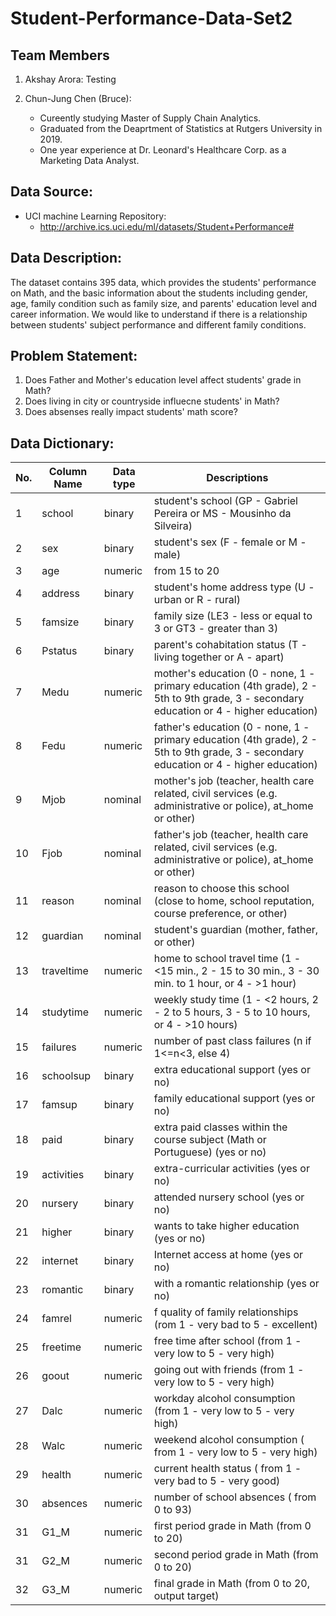 # Student-Performance-Data-Set2

## Team Members
  1. Akshay Arora:
  Testing
  
  2. Chun-Jung Chen (Bruce): 
     - Cureently studying Master of Supply Chain Analytics.
     - Graduated from the Deaprtment of Statistics at Rutgers University in 2019.
     - One year experience at Dr. Leonard's Healthcare Corp. as a Marketing Data Analyst.

## Data Source: 
- UCI machine Learning Repository:
  - http://archive.ics.uci.edu/ml/datasets/Student+Performance#

## Data Description:
The dataset contains 395 data, which provides the students' performance on Math, and the basic information about the students including gender, age, family condition such as family size, and parents' education level and career information. We would like to understand if there is a relationship between students' subject performance and different family conditions.


## Problem Statement:
1. Does Father and Mother's education level affect students' grade in Math?
2. Does living in city or countryside influecne students' in Math?
3. Does absenses really impact students' math score?


## Data Dictionary:
 No. | Column Name | Data type | Descriptions
------------ | ------------ | ------------- | -------------
1  | school | binary | student's school (GP - Gabriel Pereira or MS - Mousinho da Silveira)
2  | sex | binary  | student's sex (F - female or M - male)
3  | age | numeric  | from 15 to 20
4  | address|binary|student's home address type (U - urban or R - rural)
5|famsize|binary| family size (LE3 - less or equal to 3 or GT3 - greater than 3)
6| Pstatus|binary|parent's cohabitation status (T - living together or A - apart)
7| Medu|numeric|mother's education (0 - none, 1 - primary education (4th grade), 2 - 5th to 9th grade, 3 - secondary education or 4 - higher education)
8| Fedu|numeric| father's education (0 - none, 1 - primary education (4th grade), 2 - 5th to 9th grade, 3 - secondary education or 4 - higher education)
9| Mjob|nominal| mother's job (teacher, health care related, civil services (e.g. administrative or police), at_home or other)
10| Fjob| nominal|father's job (teacher, health care related, civil services (e.g. administrative or police), at_home or other)
11| reason|nominal| reason to choose this school (close to home, school reputation, course preference, or other)
12| guardian|nominal| student's guardian (mother, father, or other)
13| traveltime| numeric|home to school travel time (1 - <15 min., 2 - 15 to 30 min., 3 - 30 min. to 1 hour, or 4 - >1 hour)
14| studytime|numeric| weekly study time (1 - <2 hours, 2 - 2 to 5 hours, 3 - 5 to 10 hours, or 4 - >10 hours)
15| failures| numeric|number of past class failures (n if 1<=n<3, else 4)
16|schoolsup| binary|extra educational support (yes or no)
17| famsup| binary|family educational support (yes or no)
18| paid| binary|extra paid classes within the course subject (Math or Portuguese) (yes or no)
19| activities|binary| extra-curricular activities (yes or no)
20| nursery| binary|attended nursery school (yes or no)
21| higher|binary| wants to take higher education (yes or no)
22| internet| binary|Internet access at home (yes or no)
23| romantic | binary| with a romantic relationship (yes or no)
24| famrel |numeric| f quality of family relationships (rom 1 - very bad to 5 - excellent)
25| freetime |numeric|  free time after school (from 1 - very low to 5 - very high)
26| goout | numeric| going out with friends (from 1 - very low to 5 - very high)
27| Dalc | numeric| workday alcohol consumption (from 1 - very low to 5 - very high)
28| Walc |numeric| weekend alcohol consumption ( from 1 - very low to 5 - very high)
29| health | numeric|current health status ( from 1 - very bad to 5 - very good)
30| absences | numeric|number of school absences ( from 0 to 93)
31| G1_M|numeric|first period grade in Math (from 0 to 20)
31| G2_M|numeric|second period grade in Math (from 0 to 20)
32| G3_M|numeric|final grade in Math (from 0 to 20, output target)
